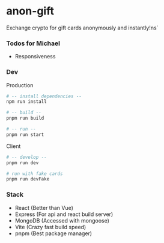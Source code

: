 # anon-gift

Exchange crypto for gift cards anonymously and instantly!ns`

### Todos for Michael
-   Responsiveness

### Dev

Production

```bash
# -- install dependencies --
npm run install

# -- build --
pnpm run build

# -- run --
pnpm run start
```

Client

```bash
# -- develop --
pnpm run dev

# run with fake cards
pnpm run devFake
```

### Stack

-   React (Better than Vue)
-   Express (For api and react build server)
-   MongoDB (Accessed with mongoose)
-   Vite (Crazy fast build speed)
-   pnpm (Best package manager)